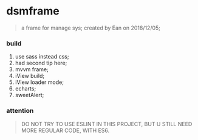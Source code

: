 # dsmframe

> a frame for manage sys;
> created by Ean on 2018/12/05;

### build 
1. use sass instead css;
2. had second tip here;
3. mvvm frame;
4. iView build;
5. iView loader mode;
6. echarts;
7. sweetAlert;

### attention
> DO NOT TRY TO USE ESLINT IN THIS PROJECT,
> BUT U STILL NEED MORE REGULAR CODE,
> WITH ES6.


